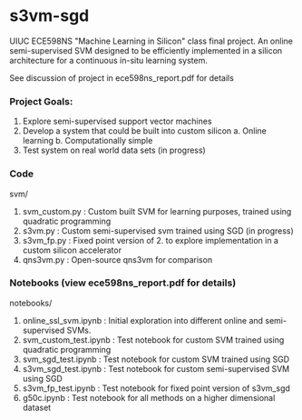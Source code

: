 # s3vm-sgd
UIUC ECE598NS "Machine Learning in Silicon" class final project. An online semi-supervised SVM designed to be efficiently implemented in a silicon architecture for a continuous in-situ learning system.

See discussion of project in ece598ns_report.pdf for details

### Project Goals:
1. Explore semi-supervised support vector machines
2. Develop a system that could be built into custom silicon
	a. Online learning
	b. Computationally simple
3. Test system on real world data sets (in progress)

### Code
svm/

1. svm_custom.py : Custom built SVM for learning purposes, trained using quadratic programming
2. s3vm.py : Custom semi-supervised svm trained using SGD (in progress)
3. s3vm_fp.py : Fixed point version of 2. to explore implementation in a custom silicon accelerator
4. qns3vm.py : Open-source qns3vm for comparison

### Notebooks (view ece598ns_report.pdf for details)
notebooks/

1. online_ssl_svm.ipynb : Initial exploration into different online and semi-supervised SVMs.
2. svm_custom_test.ipynb : Test notebook for custom SVM trained using quadratic programming
3. svm_sgd_test.ipynb : Test notebook for custom SVM trained using SGD
4. s3vm_sgd_test.ipynb : Test notebook for custom semi-supervised SVM using SGD
5. s3vm_fp_test.ipynb : Test notebook for fixed point version of s3vm_sgd
6. g50c.ipynb : Test notebook for all methods on a higher dimensional dataset
